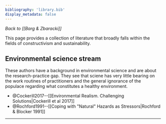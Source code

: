 ```yaml
---
bibliography: 'library.bib'
display_metadata: false
---
```


_Back to [[Barg & Zbaracki]]_

This page provides a collection of literature that broadly falls within the fields of constructivism and sustainability.

## Environmental science stream

These authors have a background in environmental science and are about the research-practice gap. They see that sciene has very little bearing on the work routines of practitioners and the general ignorance of the populace regarding what constitutes a healthy environment.

* @Cockerill2017--[[Environmental Realism. Challenging Solutions|Cockerill et al 2017]]
* @Rochford1991--[[Coping with "Natural" Hazards as Stressors|Rochford & Blocker 1991]]

---